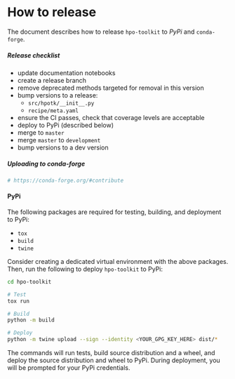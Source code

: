 # How to release

The document describes how to release `hpo-toolkit` to *PyPi* and `conda-forge`.

##### Release checklist

- update documentation notebooks
- create a release branch
- remove deprecated methods targeted for removal in this version 
- bump versions to a release:
  - `src/hpotk/__init__.py`
  - `recipe/meta.yaml`
- ensure the CI passes, check that coverage levels are acceptable
- deploy to PyPi (described below)
- merge to `master`
- merge `master` to `development`
- bump versions to a dev version


##### Uploading to conda-forge
```bash
# https://conda-forge.org/#contribute
```

#### PyPi

The following packages are required for testing, building, and deployment to PyPi:
- `tox`
- `build`
- `twine`

Consider creating a dedicated virtual environment with the above packages. Then, run the following 
to deploy `hpo-toolkit` to PyPi:  

```bash
cd hpo-toolkit

# Test
tox run

# Build
python -m build

# Deploy
python -m twine upload --sign --identity <YOUR_GPG_KEY_HERE> dist/*
```

The commands will run tests, build source distribution and a wheel, and deploy the source distribution and wheel to PyPi.
During deployment, you will be prompted for your PyPi credentials.  
